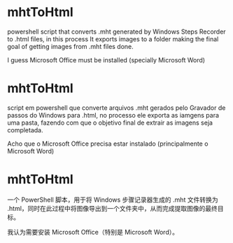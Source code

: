 # mhtToHtml
powershell script that converts .mht generated by Windows Steps Recorder to .html files, in this process It exports images to a folder making the final goal of getting images from .mht files done.

I guess Microsoft Office must be installed (specially Microsoft Word)

# mhtToHtml
script em powershell que converte arquivos .mht gerados pelo Gravador de passos do Windows para .html, no processo ele exporta as iamgens para uma pasta, fazendo com que o objetivo final de extrair as imagens seja completada.

Acho que o Microsoft Office precisa estar instalado (principalmente o Microsoft Word)

# mhtToHtml
一个 PowerShell 脚本，用于将 Windows 步骤记录器生成的 .mht 文件转换为 .html，同时在此过程中将图像导出到一个文件夹中，从而完成提取图像的最终目标。

我认为需要安装 Microsoft Office（特别是 Microsoft Word）。
